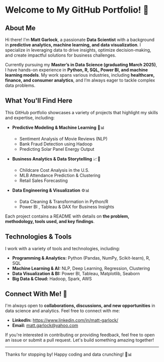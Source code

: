 # Welcome to My GitHub Portfolio! 👋

## About Me

Hi there! I'm **Matt Garlock**, a passionate **Data Scientist** with a background in **predictive analytics, machine learning, and data visualization**. I specialize in leveraging data to drive insights, optimize decision-making, and create impactful solutions for business challenges.

Currently pursuing my **Master’s in Data Science (graduating March 2025)**, I have hands-on experience in **Python, R, SQL, Power BI, and machine learning models**. My work spans various industries, including **healthcare, finance, and consumer analytics**, and I’m always eager to tackle complex data problems.

## What You'll Find Here

This GitHub portfolio showcases a variety of projects that highlight my skills and expertise, including:

- **Predictive Modeling & Machine Learning** 🧠📊  
  - Sentiment Analysis of Movie Reviews (NLP)  
  - Bank Fraud Detection using Hadoop  
  - Predicting Solar Panel Energy Output  

- **Business Analytics & Data Storytelling** 📈📢  
  - Childcare Cost Analysis in the U.S.  
  - MLB Attendance Prediction & Clustering  
  - Retail Sales Forecasting  

- **Data Engineering & Visualization** ⚙️📊  
  - Data Cleaning & Transformation in Python/R  
  - Power BI , Tableau & DAX for Business Insights  

Each project contains a README with details on **the problem, methodology, tools used, and key findings**.

## Technologies & Tools

I work with a variety of tools and technologies, including:

- **Programming & Analytics:** Python (Pandas, NumPy, Scikit-learn), R, SQL  
- **Machine Learning & AI:** NLP, Deep Learning, Regression, Clustering  
- **Data Visualization & BI:** Power BI, Tableau, Matplotlib, Seaborn  
- **Big Data & Cloud:** Hadoop, Spark, AWS  

## Connect With Me! 🤝

I'm always open to **collaborations, discussions, and new opportunities** in data science and analytics. Feel free to connect with me:

- **LinkedIn:** https://www.linkedin.com/in/matt-garlock/  
- **Email:** matt.garlock@yahoo.com 
    

If you're interested in contributing or providing feedback, feel free to open an issue or submit a pull request. Let's build something amazing together!

---

Thanks for stopping by! Happy coding and data crunching! 🚀📊



